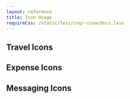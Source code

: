 ```yaml
---
layout: reference
title: Icon Usage
requireCss: /static/less/cnqr-view/docs.less
---
```


## Travel Icons ##
<span class="icon-air"></span>
<span class="icon-air-rail"></span>
<span class="icon-hotel"></span>
<span class="icon-car"></span>
<span class="icon-rail"></span>
<span class="icon-rail-multiple"></span>
<span class="icon-clock"></span>
<span class="icon-quiet-car"></span>
<span class="icon-limo"></span>
<span class="icon-luggage"></span>
<span class="icon-seat"></span>
<span class="icon-parking"></span>

## Expense Icons ##
<span class="icon-receipt"></span>
<span class="icon-receipt-copy"></span>
<span class="icon-receipt-add"></span>
<span class="icon-receipt-check"></span>
<span class="icon-receipt-attach"></span>
<span class="icon-receipt-group"></span>
<span class="icon-document"></span>
<span class="icon-document-attach"></span>
<span class="icon-document-fit-to-page"></span>

## Messaging Icons ##
<span class="icon-messaging-success"></span>
<span class="icon-messaging-info"></span>
<span class="icon-warning"></span>
<span class="icon-messaging-warning"></span>
<span class="icon-messaging-error"></span>
<span class="icon-messaging-help"></span>

